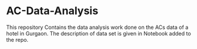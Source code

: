 # AC-Data-Analysis
This repository Contains the data analysis work done on the ACs data of a hotel in Gurgaon. The description of data set is given in Notebook added to the repo.
